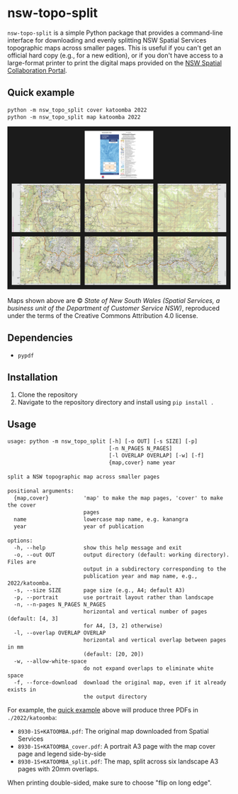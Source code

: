 # nsw-topo-split

`nsw-topo-split` is a simple Python package that provides a command-line
interface for downloading and evenly splitting NSW Spatial Services topographic
maps across smaller pages. This is useful if you can't get an official hard copy
(e.g., for a new edition), or if you don't have access to a large-format printer
to print the digital maps provided on the [NSW Spatial Collaboration
Portal](https://portal.spatial.nsw.gov.au/portal/apps/webappviewer/index.html?id=06e3c2e0de1e4efda863854048c613c6).

## Quick example
```
python -m nsw_topo_split cover katoomba 2022
python -m nsw_topo_split map katoomba 2022
```
![example](example/example.png)

Maps shown above are © *State of New South Wales (Spatial Services, a business
unit of the Department of Customer Service NSW)*,  reproduced under the terms of
the Creative Commons Attribution 4.0 license.

## Dependencies
- `pypdf`

## Installation
1. Clone the repository
2. Navigate to the repository directory and install using `pip install .`

## Usage
```
usage: python -m nsw_topo_split [-h] [-o OUT] [-s SIZE] [-p]
                                [-n N_PAGES N_PAGES]
                                [-l OVERLAP OVERLAP] [-w] [-f]
                                {map,cover} name year

split a NSW topographic map across smaller pages

positional arguments:
  {map,cover}           'map' to make the map pages, 'cover' to make the cover
                        pages
  name                  lowercase map name, e.g. kanangra
  year                  year of publication

options:
  -h, --help            show this help message and exit
  -o, --out OUT         output directory (default: working directory). Files are
                        output in a subdirectory corresponding to the
                        publication year and map name, e.g., 2022/katoomba.
  -s, --size SIZE       page size (e.g., A4; default A3)
  -p, --portrait        use portrait layout rather than landscape
  -n, --n-pages N_PAGES N_PAGES
                        horizontal and vertical number of pages (default: [4, 3]
                        for A4, [3, 2] otherwise)
  -l, --overlap OVERLAP OVERLAP
                        horizontal and vertical overlap between pages in mm
                        (default: [20, 20])
  -w, --allow-white-space
                        do not expand overlaps to eliminate white space
  -f, --force-download  download the original map, even if it already exists in
                        the output directory
```

For example, the [quick example](#quick-example) above will produce three PDFs
in `./2022/katoomba`:
- `8930-1S+KATOOMBA.pdf`: The original map downloaded from Spatial Services
- `8930-1S+KATOOMBA_cover.pdf`: A portrait A3 page with the map cover page
    and legend side-by-side
- `8930-1S+KATOOMBA_split.pdf`: The map, split across six landscape A3 pages
  with 20mm overlaps.

When printing double-sided, make sure to choose "flip on long edge".
